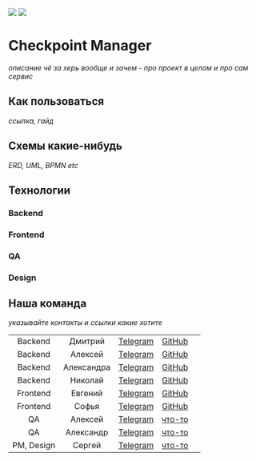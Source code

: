 [![](https://img.shields.io/badge/Spring%20Boot%20Version-3.1.2-orange)](/build.gradle) [![](https://img.shields.io/badge/Java%20Version-17-orange)](/build.gradle)
# Checkpoint Manager
_описание чё за херь вообще и зачем - про проект в целом и про сам сервис_

## Как пользоваться
_ссылка, гайд_

## Схемы какие-нибудь 
_ERD, UML, BPMN etc_

## Технологии
### Backend
### Frontend
### QA
### Design

## Наша команда 
_указывайте контакты и ссылки какие хотите_

|             |            |                                    |                                           |   |
|:-----------:|:----------:|:----------------------------------:|:-----------------------------------------:|:-:|
|   Backend   |  Дмитрий   |  [Telegram](https://t.me/Burko20)  |    [GitHub](https://github.com/Ldv236)    |   |
|   Backend   |  Алексей   | [Telegram](https://t.me/DiabluSun) |    [GitHub](https://github.com/x3imal)    |   |
|   Backend   | Александра | [Telegram](https://t.me/fifimova)  |   [GitHub](https://github.com/fifimova)   |   |
|   Backend   |  Николай   | [Telegram](https://t.me/VeselovND) | [GitHub](https://github.com/veselovnd88)  |   |
|  Frontend   |  Евгений   |  [Telegram](https://t.me/lepehun)  | [GitHub](https://github.com/PipolaPopala) |   |
|  Frontend   |   Софья    |            [Telegram]()            |       [GitHub](https://github.com/)       |   |
|     QA      |  Алексей   |            [Telegram]()            |       [что-то](https://github.com/)       |   |
|     QA      | Александр  |            [Telegram]()            |       [что-то](https://github.com/)       |   |
| PM, Design  |   Сергей   |            [Telegram]()            |       [что-то](https://github.com/)       |   |

